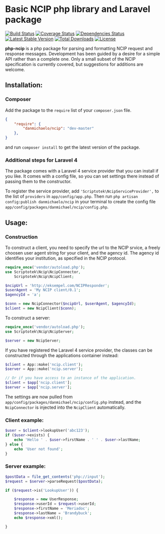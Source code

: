 # Basic NCIP php library and Laravel package

[![Build Status](https://travis-ci.org/scriptotek/php-ncip.png?branch=master)](https://travis-ci.org/scriptotek/php-ncip)
[![Coverage Status](https://coveralls.io/repos/scriptotek/php-ncip/badge.png?branch=master)](https://coveralls.io/r/scriptotek/php-ncip?branch=master)
[![Dependencies Status](https://depending.in/scriptotek/php-ncip.png)](http://depending.in/scriptotek/php-ncip)
[![Latest Stable Version](https://poser.pugx.org/danmichaelo/ncip/v/stable.png)](https://packagist.org/packages/danmichaelo/ncip)
[![Total Downloads](https://poser.pugx.org/danmichaelo/ncip/downloads.png)](https://packagist.org/packages/danmichaelo/ncip)
[![License](https://poser.pugx.org/danmichaelo/ncip/license.png)](https://packagist.org/packages/danmichaelo/ncip)


**php-ncip** is a php package for parsing and formatting NCIP request and response messages. Development has been guided by a desire for a simple API rather than a complete one. Only a small subset of the NCIP specification is currently covered, but suggestions for additions are welcome.

## Installation:

### Composer

Add the package to the `require` list of your `composer.json` file.

```json
{
    "require": {
        "danmichaelo/ncip": "dev-master"
    },
}
``` 

and run `composer install` to get the latest version of the package.

### Additional steps for Laravel 4

The package comes with a Laravel 4 service provider that you can install if you like. It comes with a config file, so you can set settings there instead of passing them to the constructor.

To register the service provider, add `'Scriptotek\NcipServiceProvider',` to the list of `providers` in `app/config/app.php`. Then run `php artisan config:publish danmichaelo/ncip` in your terminal to create the config file `app/config/packages/danmichael/ncip/config.php`.

## Usage:

### Construction

To construct a client, you need to specify the url to the NCIP srvice, a freely choosen user agent string for your client, and the agency id. The agency id identifies your institution, as specified in the NCIP protocol.

```php
require_once('vendor/autoload.php');
use Scriptotek\Ncip\NcipConnector,
    Scriptotek\Ncip\NcipClient;

$ncipUrl = 'http://eksempel.com/NCIPResponder';
$userAgent = 'My NCIP client/0.1';
$agencyId = 'a';

$conn = new NcipConnector($ncipUrl, $userAgent, $agencyId);
$client = new NcipClient($conn);
```

To construct a server:

```php
require_once('vendor/autoload.php');
use Scriptotek\Ncip\NcipServer;

$server = new NcipServer;
```

If you have registered the Laravel 4 service provider, the classes can be constructed through the applications container instead:

```php
$client = App::make('ncip.client');
$server = App::make('ncip.server');

// Or if you have access to an instance of the application.
$client = $app['ncip.client'];
$server = $app['ncip.server'];
```

The settings are now pulled from `app/config/packages/danmichael/ncip/config.php` instead, and the `NcipConnector` is injected into the `NcipClient` automatically.

### Client example:

```php
$user = $client->lookupUser('abc123');
if ($user->exists) {
	echo 'Hello ' . $user->firstName . ' ' . $user->lastName;
} else {
	echo 'User not found';
}
```

### Server example:

```php
$postData = file_get_contents('php://input');
$request = $server->parseRequest($postData);

if ($request->is('LookupUser')) {

	$response = new UserResponse;
	$response->userId = $request->userId;
	$response->firstName = 'Meriadoc';
	$response->lastName = 'Brandybuck';
	echo $response->xml();

}
```

